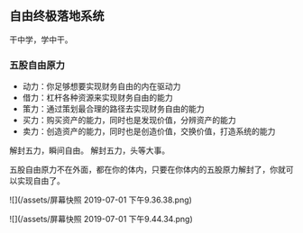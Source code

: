 
## 自由终极落地系统

干中学，学中干。

### 五股自由原力
* 动力：你足够想要实现财务自由的内在驱动力
* 借力：杠杆各种资源来实现财务自由的能力
* 策力：通过策划最合理的路径去实现财务自由的能力
* 买力：购买资产的能力，同时也是发现价值，分辨资产的能力
* 卖力：创造资产的能力，同时也是创造价值，交换价值，打造系统的能力

解封五力，瞬间自由。
解封五力，头等大事。

五股自由原力不在外面，都在你的体内，只要在你体内的五股原力解封了，你就可以实现自由了。

![](/assets/屏幕快照 2019-07-01 下午9.36.38.png)

![](/assets/屏幕快照 2019-07-01 下午9.44.34.png)


